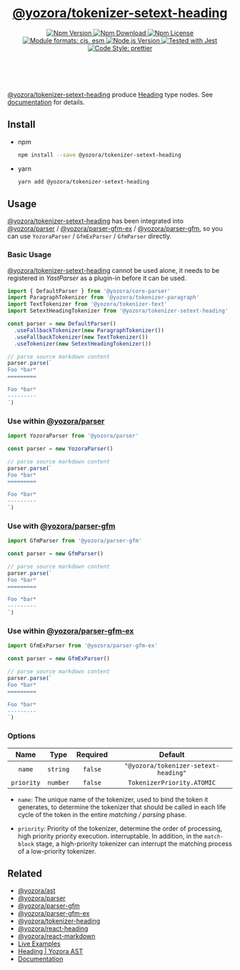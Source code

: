 <!-- :begin use tokenizer/banner -->

<header>
  <h1 align="center">
    <a href="https://github.com/yozorajs/yozora/tree/v2.2.0/tokenizers/setext-heading#readme">@yozora/tokenizer-setext-heading</a>
  </h1>
  <div align="center">
    <a href="https://www.npmjs.com/package/@yozora/tokenizer-setext-heading">
      <img
        alt="Npm Version"
        src="https://img.shields.io/npm/v/@yozora/tokenizer-setext-heading.svg"
      />
    </a>
    <a href="https://www.npmjs.com/package/@yozora/tokenizer-setext-heading">
      <img
        alt="Npm Download"
        src="https://img.shields.io/npm/dm/@yozora/tokenizer-setext-heading.svg"
      />
    </a>
    <a href="https://www.npmjs.com/package/@yozora/tokenizer-setext-heading">
      <img
        alt="Npm License"
        src="https://img.shields.io/npm/l/@yozora/tokenizer-setext-heading.svg"
      />
    </a>
    <a href="#install">
      <img
        alt="Module formats: cjs, esm"
        src="https://img.shields.io/badge/module_formats-cjs%2C%20esm-green.svg"
      />
    </a>
    <a href="https://github.com/nodejs/node">
      <img
        alt="Node.js Version"
        src="https://img.shields.io/node/v/@yozora/tokenizer-setext-heading"
      />
    </a>
    <a href="https://github.com/facebook/jest">
      <img
        alt="Tested with Jest"
        src="https://img.shields.io/badge/tested_with-jest-9c465e.svg"
      />
    </a>
    <a href="https://github.com/prettier/prettier">
      <img
        alt="Code Style: prettier"
        src="https://img.shields.io/badge/code_style-prettier-ff69b4.svg?style=flat-square"
      />
    </a>
  </div>
</header>
<br/>

<!-- :end -->

[@yozora/tokenizer-setext-heading] produce [Heading][node-type] type nodes.
See [documentation][docpage] for details.

<!-- :begin use tokenizer/usage -->

## Install

* npm

  ```bash
  npm install --save @yozora/tokenizer-setext-heading
  ```

* yarn

  ```bash
  yarn add @yozora/tokenizer-setext-heading
  ```


## Usage

[@yozora/tokenizer-setext-heading][] has been integrated into [@yozora/parser][] / [@yozora/parser-gfm-ex][] / [@yozora/parser-gfm][],
so you can use `YozoraParser` / `GfmExParser` / `GfmParser` directly.

### Basic Usage

[@yozora/tokenizer-setext-heading][] cannot be used alone, it needs to be
registered in *YastParser* as a plugin-in before it can be used.

```typescript {4,9}
import { DefaultParser } from '@yozora/core-parser'
import ParagraphTokenizer from '@yozora/tokenizer-paragraph'
import TextTokenizer from '@yozora/tokenizer-text'
import SetextHeadingTokenizer from '@yozora/tokenizer-setext-heading'

const parser = new DefaultParser()
  .useFallbackTokenizer(new ParagraphTokenizer())
  .useFallbackTokenizer(new TextTokenizer())
  .useTokenizer(new SetextHeadingTokenizer())

// parse source markdown content
parser.parse(`
Foo *bar*
=========

Foo *bar*
---------
`)
```

### Use within [@yozora/parser][]

```typescript
import YozoraParser from '@yozora/parser'

const parser = new YozoraParser()

// parse source markdown content
parser.parse(`
Foo *bar*
=========

Foo *bar*
---------
`)
```

### Use with [@yozora/parser-gfm][]

```typescript
import GfmParser from '@yozora/parser-gfm'

const parser = new GfmParser()

// parse source markdown content
parser.parse(`
Foo *bar*
=========

Foo *bar*
---------
`)
```

### Use within [@yozora/parser-gfm-ex][]

```typescript
import GfmExParser from '@yozora/parser-gfm-ex'

const parser = new GfmExParser()

// parse source markdown content
parser.parse(`
Foo *bar*
=========

Foo *bar*
---------
`)
```

### Options

Name              | Type        | Required  | Default
:----------------:|:-----------:|:---------:|:--------------:
`name`            | `string`    | `false`   | `"@yozora/tokenizer-setext-heading"`
`priority`        | `number`    | `false`   | `TokenizerPriority.ATOMIC`

* `name`: The unique name of the tokenizer, used to bind the token it generates,
  to determine the tokenizer that should be called in each life cycle of the
  token in the entire *matching / parsing* phase.

* `priority`: Priority of the tokenizer, determine the order of processing,
  high priority priority execution. interruptable. In addition, in the `match-block`
  stage, a high-priority tokenizer can interrupt the matching process of a
  low-priority tokenizer.

<!-- :end -->

## Related


* [@yozora/ast][]
* [@yozora/parser][]
* [@yozora/parser-gfm][]
* [@yozora/parser-gfm-ex][]
* [@yozora/tokenizer-heading][]
* [@yozora/react-heading][]
* [@yozora/react-markdown][]
* [Live Examples][live-examples]
* [Heading | Yozora AST][node-type]
* [Documentation][docpage]

[node-type]: http://yozora.guanghechen.com/docs/package/ast#heading

<!-- :begin use tokenizer/definitions -->

[live-examples]: https://yozora.guanghechen.com/docs/package/tokenizer-setext-heading#live-examples
[docpage]: https://yozora.guanghechen.com/docs/package/tokenizer-setext-heading
[homepage]: https://github.com/yozorajs/yozora/tree/v2.2.0/tokenizers/setext-heading#readme
[gfm-spec]: https://github.github.com/gfm
[mdast-homepage]: https://github.com/syntax-tree/mdast

[@yozora/ast]:                                https://github.com/yozorajs/yozora/tree/v2.2.0/packages/ast#readme
[@yozora/ast-util]:                           https://github.com/yozorajs/yozora/tree/v2.2.0/packages/ast-util#readme
[@yozora/character]:                          https://github.com/yozorajs/yozora/tree/v2.2.0/packages/character#readme
[@yozora/eslint-config]:                      https://github.com/yozorajs/yozora/tree/release-2.x.x/packages/eslint-config#readme
[@yozora/core-parser]:                        https://github.com/yozorajs/yozora/tree/v2.2.0/packages/core-parser#readme
[@yozora/core-tokenizer]:                     https://github.com/yozorajs/yozora/tree/v2.2.0/packages/core-tokenizer#readme
[@yozora/invariant]:                          https://github.com/yozorajs/yozora/tree/v2.2.0/packages/invariant#readme
[@yozora/jest-for-tokenizer]:                 https://github.com/yozorajs/yozora/tree/release-2.x.x/packages/jest-for-tokenizer#readme
[@yozora/parser]:                             https://github.com/yozorajs/yozora/tree/v2.2.0/packages/parser#readme
[@yozora/parser-gfm]:                         https://github.com/yozorajs/yozora/tree/v2.2.0/packages/parser-gfm#readme
[@yozora/parser-gfm-ex]:                      https://github.com/yozorajs/yozora/tree/v2.2.0/packages/parser-gfm-ex#readme
[@yozora/template-tokenizer]:                 https://github.com/yozorajs/yozora/tree/release-2.x.x/packages/template-tokenizer#readme
[@yozora/tokenizer-admonition]:               https://github.com/yozorajs/yozora/tree/v2.2.0/tokenizers/admonition#readme
[@yozora/tokenizer-autolink]:                 https://github.com/yozorajs/yozora/tree/v2.2.0/tokenizers/autolink#readme
[@yozora/tokenizer-autolink-extension]:       https://github.com/yozorajs/yozora/tree/v2.2.0/tokenizers/autolink-extension#readme
[@yozora/tokenizer-blockquote]:               https://github.com/yozorajs/yozora/tree/v2.2.0/tokenizers/blockquote#readme
[@yozora/tokenizer-break]:                    https://github.com/yozorajs/yozora/tree/v2.2.0/tokenizers/break#readme
[@yozora/tokenizer-definition]:               https://github.com/yozorajs/yozora/tree/v2.2.0/tokenizers/definition#readme
[@yozora/tokenizer-delete]:                   https://github.com/yozorajs/yozora/tree/v2.2.0/tokenizers/delete#readme
[@yozora/tokenizer-ecma-import]:              https://github.com/yozorajs/yozora/tree/v2.2.0/tokenizers/ecma-import#readme
[@yozora/tokenizer-emphasis]:                 https://github.com/yozorajs/yozora/tree/v2.2.0/tokenizers/emphasis#readme
[@yozora/tokenizer-fenced-block]:             https://github.com/yozorajs/yozora/tree/v2.2.0/tokenizers/fenced-block#readme
[@yozora/tokenizer-fenced-code]:              https://github.com/yozorajs/yozora/tree/v2.2.0/tokenizers/fenced-code#readme
[@yozora/tokenizer-footnote]:                 https://github.com/yozorajs/yozora/tree/v2.2.0/tokenizers/footnote#readme
[@yozora/tokenizer-footnote-definition]:      https://github.com/yozorajs/yozora/tree/v2.2.0/tokenizers/footnote-definition#readme
[@yozora/tokenizer-footnote-reference]:       https://github.com/yozorajs/yozora/tree/v2.2.0/tokenizers/footnote-reference#readme
[@yozora/tokenizer-heading]:                  https://github.com/yozorajs/yozora/tree/v2.2.0/tokenizers/heading#readme
[@yozora/tokenizer-html-block]:               https://github.com/yozorajs/yozora/tree/v2.2.0/tokenizers/html-block#readme
[@yozora/tokenizer-html-inline]:              https://github.com/yozorajs/yozora/tree/v2.2.0/tokenizers/html-inline#readme
[@yozora/tokenizer-image]:                    https://github.com/yozorajs/yozora/tree/v2.2.0/tokenizers/image#readme
[@yozora/tokenizer-image-reference]:          https://github.com/yozorajs/yozora/tree/v2.2.0/tokenizers/image-reference#readme
[@yozora/tokenizer-indented-code]:            https://github.com/yozorajs/yozora/tree/v2.2.0/tokenizers/indented-code#readme
[@yozora/tokenizer-inline-code]:              https://github.com/yozorajs/yozora/tree/v2.2.0/tokenizers/inline-code#readme
[@yozora/tokenizer-inline-math]:              https://github.com/yozorajs/yozora/tree/v2.2.0/tokenizers/inline-math#readme
[@yozora/tokenizer-link]:                     https://github.com/yozorajs/yozora/tree/v2.2.0/tokenizers/link#readme
[@yozora/tokenizer-link-reference]:           https://github.com/yozorajs/yozora/tree/v2.2.0/tokenizers/link-reference#readme
[@yozora/tokenizer-list]:                     https://github.com/yozorajs/yozora/tree/v2.2.0/tokenizers/list#readme
[@yozora/tokenizer-math]:                     https://github.com/yozorajs/yozora/tree/v2.2.0/tokenizers/math#readme
[@yozora/tokenizer-paragraph]:                https://github.com/yozorajs/yozora/tree/v2.2.0/tokenizers/paragraph#readme
[@yozora/tokenizer-setext-heading]:           https://github.com/yozorajs/yozora/tree/v2.2.0/tokenizers/setext-heading#readme
[@yozora/tokenizer-table]:                    https://github.com/yozorajs/yozora/tree/v2.2.0/tokenizers/table#readme
[@yozora/tokenizer-text]:                     https://github.com/yozorajs/yozora/tree/v2.2.0/tokenizers/text#readme
[@yozora/tokenizer-thematic-break]:           https://github.com/yozorajs/yozora/tree/v2.2.0/tokenizers/thematic-break#readme

[@yozora/react-admonition]:                   https://github.com/yozorajs/yozora-react/tree/main/packages/admonition#readme
[@yozora/react-blockquote]:                   https://github.com/yozorajs/yozora-react/tree/main/packages/blockquote#readme
[@yozora/react-break]:                        https://github.com/yozorajs/yozora-react/tree/main/packages/break#readme
[@yozora/react-delete]:                       https://github.com/yozorajs/yozora-react/tree/main/packages/delete#readme
[@yozora/react-emphasis]:                     https://github.com/yozorajs/yozora-react/tree/main/packages/emphasis#readme
[@yozora/react-code]:                         https://github.com/yozorajs/yozora-react/tree/main/packages/code#readme
[@yozora/react-code-live]:                    https://github.com/yozorajs/yozora-react/tree/main/packages/code-live#readme
[@yozora/react-footnote-definitions]:         https://github.com/yozorajs/yozora-react/tree/main/packages/footnote-definitions#readme
[@yozora/react-footnote-reference]:           https://github.com/yozorajs/yozora-react/tree/main/packages/footnote-reference#readme
[@yozora/react-heading]:                      https://github.com/yozorajs/yozora-react/tree/main/packages/heading#readme
[@yozora/react-image]:                        https://github.com/yozorajs/yozora-react/tree/main/packages/image#readme
[@yozora/react-inline-code]:                  https://github.com/yozorajs/yozora-react/tree/main/packages/inline-code#readme
[@yozora/react-inline-math]:                  https://github.com/yozorajs/yozora-react/tree/main/packages/inline-math#readme
[@yozora/react-link]:                         https://github.com/yozorajs/yozora-react/tree/main/packages/link#readme
[@yozora/react-list]:                         https://github.com/yozorajs/yozora-react/tree/main/packages/list#readme
[@yozora/react-list-item]:                    https://github.com/yozorajs/yozora-react/tree/main/packages/list-item#readme
[@yozora/react-markdown]:                     https://github.com/yozorajs/yozora-react/tree/main/packages/markdown#readme
[@yozora/react-math]:                         https://github.com/yozorajs/yozora-react/tree/main/packages/math#readme
[@yozora/react-paragraph]:                    https://github.com/yozorajs/yozora-react/tree/main/packages/paragraph#readme
[@yozora/react-strong]:                       https://github.com/yozorajs/yozora-react/tree/main/packages/strong#readme
[@yozora/react-table]:                        https://github.com/yozorajs/yozora-react/tree/main/packages/table#readme
[@yozora/react-text]:                         https://github.com/yozorajs/yozora-react/tree/main/packages/text#readme
[@yozora/react-thematic-break]:               https://github.com/yozorajs/yozora-react/tree/main/packages/thematic-break#readme

[doc-live-examples/gfm]:                      https://yozora.guanghechen.com/docs/example/gfm
[doc-@yozora/ast]:                            https://yozora.guanghechen.com/docs/package/ast
[doc-@yozora/ast-util]:                       https://yozora.guanghechen.com/docs/package/ast-util
[doc-@yozora/core-parser]:                    https://yozora.guanghechen.com/docs/package/core-parser
[doc-@yozora/core-tokenizer]:                 https://yozora.guanghechen.com/docs/package/core-tokenizer
[doc-@yozora/parser]:                         https://yozora.guanghechen.com/docs/package/parser
[doc-@yozora/parser-gfm]:                     https://yozora.guanghechen.com/docs/package/parser-gfm
[doc-@yozora/parser-gfm-ex]:                  https://yozora.guanghechen.com/docs/package/parser-gfm-ex
[doc-@yozora/tokenizer-admonition]:           https://yozora.guanghechen.com/docs/package/tokenizer-admonition
[doc-@yozora/tokenizer-autolink]:             https://yozora.guanghechen.com/docs/package/tokenizer-autolink
[doc-@yozora/tokenizer-autolink-extension]:   https://yozora.guanghechen.com/docs/package/tokenizer-autolink-extension
[doc-@yozora/tokenizer-blockquote]:           https://yozora.guanghechen.com/docs/package/tokenizer-blockquote
[doc-@yozora/tokenizer-break]:                https://yozora.guanghechen.com/docs/package/tokenizer-break
[doc-@yozora/tokenizer-delete]:               https://yozora.guanghechen.com/docs/package/tokenizer-delete
[doc-@yozora/tokenizer-emphasis]:             https://yozora.guanghechen.com/docs/package/tokenizer-emphasis
[doc-@yozora/tokenizer-fenced-code]:          https://yozora.guanghechen.com/docs/package/tokenizer-fenced-code
[doc-@yozora/tokenizer-heading]:              https://yozora.guanghechen.com/docs/package/tokenizer-heading
[doc-@yozora/tokenizer-html-block]:           https://yozora.guanghechen.com/docs/package/tokenizer-html-block
[doc-@yozora/tokenizer-html-inline]:          https://yozora.guanghechen.com/docs/package/tokenizer-html-inline
[doc-@yozora/tokenizer-image]:                https://yozora.guanghechen.com/docs/package/tokenizer-image
[doc-@yozora/tokenizer-image-reference]:      https://yozora.guanghechen.com/docs/package/tokenizer-image-reference
[doc-@yozora/tokenizer-indented-code]:        https://yozora.guanghechen.com/docs/package/tokenizer-indented-code
[doc-@yozora/tokenizer-inline-code]:          https://yozora.guanghechen.com/docs/package/tokenizer-inline-code
[doc-@yozora/tokenizer-inline-math]:          https://yozora.guanghechen.com/docs/package/tokenizer-inline-math
[doc-@yozora/tokenizer-link]:                 https://yozora.guanghechen.com/docs/package/tokenizer-link
[doc-@yozora/tokenizer-definition]:           https://yozora.guanghechen.com/docs/package/tokenizer-definition
[doc-@yozora/tokenizer-link-reference]:       https://yozora.guanghechen.com/docs/package/tokenizer-link-reference
[doc-@yozora/tokenizer-list]:                 https://yozora.guanghechen.com/docs/package/tokenizer-list
[doc-@yozora/tokenizer-math]:                 https://yozora.guanghechen.com/docs/package/tokenizer-math
[doc-@yozora/tokenizer-paragraph]:            https://yozora.guanghechen.com/docs/package/tokenizer-paragraph
[doc-@yozora/tokenizer-setext-heading]:       https://yozora.guanghechen.com/docs/package/tokenizer-setext-heading
[doc-@yozora/tokenizer-table]:                https://yozora.guanghechen.com/docs/package/tokenizer-table
[doc-@yozora/tokenizer-text]:                 https://yozora.guanghechen.com/docs/package/tokenizer-text
[doc-@yozora/tokenizer-thematic-break]:       https://yozora.guanghechen.com/docs/package/tokenizer-thematic-break
[doc-@yozora/jest-for-tokenizer]:             https://yozora.guanghechen.com/docs/package/jest-for-tokenizer
[doc-@yozora/parser-gfm]:                     https://yozora.guanghechen.com/docs/package/parser-gfm

[gfm-atx-heading]:                            https://github.github.com/gfm/#atx-heading
[gfm-autolink]:                               https://github.github.com/gfm/#autolinks
[gfm-autolink-extension]:                     https://github.github.com/gfm/#autolinks-extension-
[gfm-blockquote]:                             https://github.github.com/gfm/#block-quotes
[gfm-bullet-list]:                            https://github.github.com/gfm/#bullet-list
[gfm-delete]:                                 https://github.github.com/gfm/#strikethrough-extension-
[gfm-emphasis]:                               https://github.github.com/gfm/#can-open-emphasis
[gfm-fenced-code]:                            https://github.github.com/gfm/#fenced-code-block
[gfm-hard-line-break]:                        https://github.github.com/gfm/#hard-line-break
[gfm-html-block]:                             https://github.github.com/gfm/#html-block
[gfm-html-inline]:                            https://github.github.com/gfm/#raw-html
[gfm-image]:                                  https://github.github.com/gfm/#images
[gfm-image-reference]:                        https://github.github.com/gfm/#example-590
[gfm-indented-code]:                          https://github.github.com/gfm/#indented-code-block
[gfm-inline-code]:                            https://github.github.com/gfm/#code-span
[gfm-link]:                                   https://github.github.com/gfm/#inline-link
[gfm-definition]:                             https://github.github.com/gfm/#link-reference-definition
[gfm-link-reference]:                         https://github.github.com/gfm/#reference-link
[gfm-list]:                                   https://github.github.com/gfm/#lists
[gfm-list-item]:                              https://github.github.com/gfm/#list-items
[gfm-list-task-item]:                         https://github.github.com/gfm/#task-list-items-extension-
[gfm-paragraph]:                              https://github.github.com/gfm/#paragraph
[gfm-setext-heading]:                         https://github.github.com/gfm/#setext-heading
[gfm-soft-line-break]:                        https://github.github.com/gfm/#soft-line-breaks
[gfm-strong]:                                 https://github.github.com/gfm/#can-open-strong-emphasis
[gfm-tab]:                                    https://github.github.com/gfm/#tabs
[gfm-table]:                                  https://github.github.com/gfm/#table
[gfm-text]:                                   https://github.github.com/gfm/#soft-line-breaks
[gfm-thematic-break]:                         https://github.github.com/gfm/#thematic-break

<!-- :end -->
